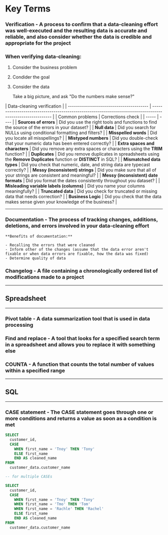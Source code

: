 # Key Terms

### Verification - A process to confirm that a data-cleaning effort was well-executed and the resulting data is accurate and reliable, and also consider whether the data is credible and appropriate for the project

### When verifying data-cleaning:

1. Consider the business problem
2. Condider the goal
3. Consider the data

   Take a big picture, and ask "Do the numbers make sense?"

| Data-cleaning verification               |
| ---------------------------------------- | ---------------------------------------------------------------------------------------------------------- |
| Common problems                          | Corrections check                                                                                          |
| -----                                    | ----                                                                                                       |
| **Sources of errors**                    | Did you use the right tools and functions to find the source of the errors in your dataset?                |
| **Null data**                            | Did you search for NULLs using conditional formatting and filters?                                         |
| **Misspelled words**                     | Did you locate all misspellings?                                                                           |
| **Mistyped numbers**                     | Did you double-check that your numeric data has been entered correctly?                                    |
| **Extra spaces and characters**          | Did you remove any extra spaces or characters using the **TRIM** function?                                 |
| **Duplicates**                           | Did you remove duplicates in spreadsheets using the **Remove Duplicates** function or **DISTINCT** in SQL? |
| **Mismatched data types**                | Did you check that numeric, date, and string data are typecast correctly?                                  |
| **Messy (inconsistent) strings**         | Did you make sure that all of your strings are consistent and meaningful?                                  |
| **Messy (inconsistent) date formats**    | Did you format the dates consistently throughout you dataset?                                              |
| **Misleading variable labels (columns)** | Did you name your columns meaningfully?                                                                    |
| **Truncated data**                       | Did you check for truncated or missing data that needs correction?                                         |
| **Business Logic**                       | Did you check that the data makes sense given your knowledge of the business?                              |

---

### Documentation - The process of tracking changes, additions, deletions, and errors involved in your data-cleaning effort

    **Benefits of documentation:**

    - Recalling the errors that were cleaned
    - Inform other of the changes (assume that the data error aren't fixable or when data errors are fixable, how the data was fixed)
    - Determine quality of data

### Changelog - A file containing a chronologically ordered list of modifications made to a project

---

## Spreadsheet

---

### Pivot table - A data summarization tool that is used in data processing

### Find and replace - A tool that looks for a specified search term in a spreadsheet and allows you to replace it with something else

### COUNTA - A function that counts the total number of values within a specified range

---

## SQL

---

### CASE statement - The CASE statement goes through one or more conditions and returns a value as soon as a condition is met

```SQL
SELECT
  customer_id,
  CASE
    WHEN first_name = 'Tnoy' THEN 'Tony'
    ELSE first_name
    END AS cleaned_name
FROM
  customer_data.customer_name

-- for multiple CASEs

SELECT
  customer_id,
  CASE
    WHEN first_name = 'Tnoy' THEN 'Tony'
    WHEN first_name = 'Tmo' THEN 'Tom'
    WHEN first_name = 'Rachle' THEN 'Rachel'
    ELSE first_name
    END AS cleaned_name
FROM
  customer_data.customer_name
```
